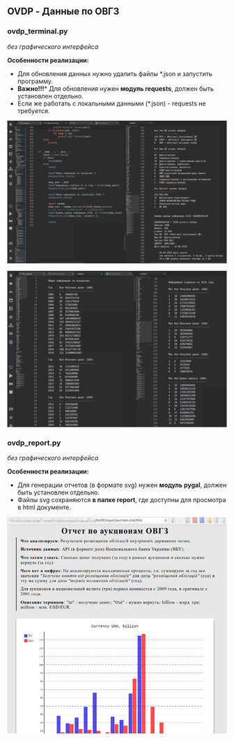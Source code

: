 ## OVDP - Данные по ОВГЗ

### ovdp_terminal.py
*без графического интерфейса*

**Особенности реализации:**
- Для обновления данных нужно удалить файлы *.json и запустить программу.
- **Важно!!!*** Для обновления нужен **модуль requests**, должен быть установлен отдельно.
- Если же работать с локальными данными (*.json) - requests не требуется.

![Screenshot](screenshot-ovdp_terminal-1.png)

![Screenshot](screenshot-ovdp_terminal-2.png)

### ovdp_report.py
*без графического интерфейса*

**Особенности реализации:**
- Для генерации отчетов (в формате svg) нужен **модуль pygal**, должен быть установлен отдельно.
- Файлы svg сохраняются **в папке report**, где доступны для просмотра в html документе.

![Screenshot](screenshot-ovdp_report.png)
